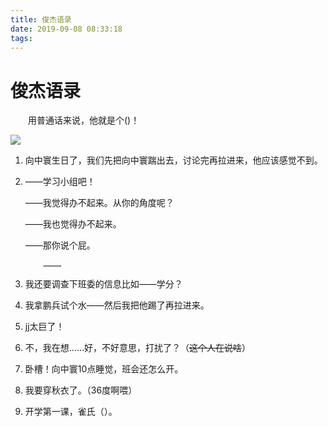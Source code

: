 ```yaml
---
title: 俊杰语录
date: 2019-09-08 08:33:18
tags:
---
```

# 俊杰语录

&emsp;&emsp;用普通话来说，他就是个()！

<!--more-->

![](JJ.jpg)

1. 向中寰生日了，我们先把向中寰踹出去，讨论完再拉进来，他应该感觉不到。

2. ——学习小组吧！
   
   ——我觉得办不起来。从你的角度呢？
   
   ——我也觉得办不起来。
   
   ——那你说个屁。
   
           …………

3. 我还要调查下班委的信息比如——学分？

4. 我拿鹏兵试个水——然后我把他踢了再拉进来。

5. jj太巨了！

6. 不，我在想……好，不好意思，打扰了？（~~这个人在说啥~~）

7. 卧槽！向中寰10点睡觉，班会还怎么开。

8. 我要穿秋衣了。（36度啊喂）

9. 开学第一课，雀氏（）。





